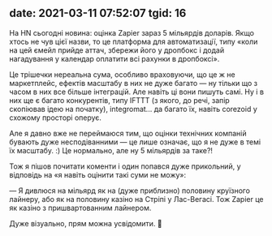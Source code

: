 date: 2021-03-11 07:52:07
tgid: 16
----

На HN сьогодні новина: оцінка Zapier зараз 5 мільярдів доларів.  Якщо хтось не чув цієї назви, то це платформа для автоматизації, типу «коли на цей ємейл прийде аттач, збережи його у дропбокс і додай нагадування у календар оплатити всі рахунки в дропбоксі».

Це трішечки нереальна сума, особливо враховуючи, що це ж не маркетплейс, ефектів масштабу в них не дуже багато — ну тільки що з часом в них все більше інтеграцій. Але навіть ці вони пишуть самі. Ну і в них ще є багато конкурентів, типу IFTTT (з якого, до речі, запір скопіював ідею на початку), integromat... да багато їх, навіть corezoid у схожому просторі оперує. 

Але я давно вже не переймаюся тим, що оцінки технічних компаній бувають дуже несподіванними — це лише означає, що я не дуже в темі їх масштабу. :) Це нормально, але ну 5 мільярдів за таке?!

Тож я пішов почитати коменти і один попався дуже прикольний, у відповідь на «я навіть оцінити такі суми не можу»: 

— Я дивлюся на мільярд як на (дуже приблизно) половину круїзного лайнеру, або як на половину казіно на Стріпі у Лас-Вегасі. Тож Zapier це як казіно з пришвартованним лайнером. 

Дуже візуально, прям можна усвідомити. 🤣